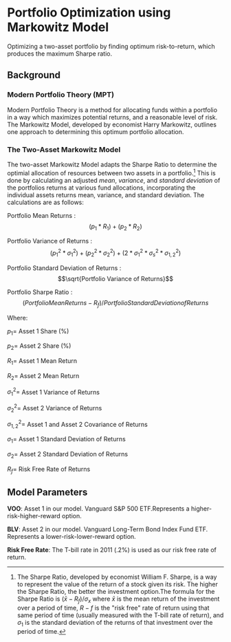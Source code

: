 # Portfolio Optimization using Markowitz Model
Optimizing a two-asset portfolio by finding optimum risk-to-return, which produces the maximum Sharpe ratio.

## Background
### Modern Portfolio Theory (MPT)
Modern Portfolio Theory is a method for allocating funds within a portfolio in a way which maximizes potential returns, 
and a reasonable level of risk. The Markowitz Model, developed by economist Harry Markowitz, outlines one approach to determining this optimum portfolio allocation.

### The Two-Asset Markowitz Model
The two-asset Markowitz Model adapts the Sharpe Ratio to determine the optimial allocation of resources between two assets in a portfolio.[^1] This is done by calculating an adjusted *mean*, *variance*, and *standard deviation* of the portfolios returns at various fund allocations, incorporating the individual assets returns mean, variance, and standard deviation. The calculations are as follows:

Portfolio Mean Returns
: $$(p_1 * R_1) + (p_2 * R_2)$$

Portfolio Variance of Returns
: $$(p_1^2 * \sigma^2_1) + (p_2^2 * \sigma^2_2) + (2*\sigma^2_1*\sigma^2_s*\sigma^2_{1,2})$$

Portfolio Standard Deviation of Returns
: $$\sqrt{Portfolio Variance of Returns}$$

Portfolio Sharpe Ratio
: $$(Portfolio Mean Returns - R_f) / Portfolio Standard Deviation of Returns$$

Where:

$p_1 =$ Asset 1 Share (%)  

$p_2 =$ Asset 2 Share (%)

$R_1 =$ Asset 1 Mean Return

$R_2 =$ Asset 2 Mean Return

$\sigma^2_1 =$ Asset 1 Variance of Returns

$\sigma^2_2 =$ Asset 2 Variance of Returns

$\sigma^2_{1,2} =$ Asset 1 and Asset 2 Covariance of Returns

$\sigma_1 =$ Asset 1 Standard Deviation of Returns

$\sigma_2 =$ Asset 2 Standard Deviation of Returns

$R_f =$ Risk Free Rate of Returns

## Model Parameters
**VOO**: Asset 1 in our model. Vanguard S&P 500 ETF.Represents a higher-risk-higher-reward option.

**BLV**: Asset 2 in our model. Vanguard Long-Term Bond Index Fund ETF. Represents a lower-risk-lower-reward option.

**Risk Free Rate**: The T-bill rate in 2011 (.2%) is used as our risk free rate of return.

[^1]: The Sharpe Ratio, developed by economist William F. Sharpe, is a way to represent the value of the return of a stock given its risk. The higher the Sharpe Ratio, the better the investment option.The formula for the 
Sharpe Ratio is $(\bar{x} - R_f)/\sigma_x$ where $\bar{x}$ is the mean return of the investment over a period of time, $R-f$ is the "risk free" rate of return using that same period of time (usually measured with the T-bill rate of return), and $\sigma_1$ is the standard deviation of the returns of that investment over the period of time.
